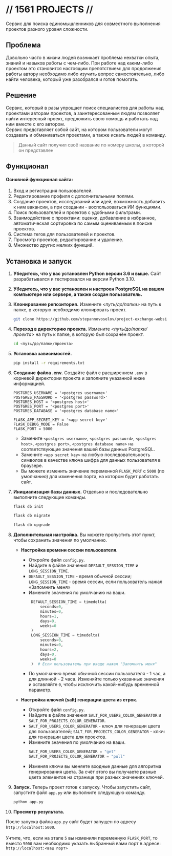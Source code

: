 # // 1561 PROJECTS //
Cервис для поиска единомышленников для совместного выполнения проектов разного уровня сложности.


## Проблема
Довольно часто в жизни людей возникает проблема нехватки опыта, знаний и навыков работы с чем-либо. При работе над каким-либо проектом это становится настоящим препятствием: для продолжения работы автору необходимо либо изучить вопрос самостоятельно, либо найти человека, который уже разобрался и готов помогать.

## Решение
Сервис, который в разы упрощает поиск специалистов для работы над проектами авторам проектов, а заинтересованным людям позволяет найти интересный проект, предложить свою помощь и работать над ним вместе с его автором. 
<br>
Сервис представляет собой сайт, на котором пользователи могут создавать и обмениваться проектами, а также искать людей в команду.

> Данный сайт получил своё название по номеру школы, в которой он представлен

## Функционал
#### Основной функционал сайта:
1. Вход и регистрация пользователей.
2. Редактирование профиля с дополнительными полями.
3. Создание проектов, исследований или идей, возможность добавить к ним вакансии, а при создании - воспользоваться ИИ функциями.
4. Поиск пользователей и проектов с удобными фильтрами.
5. Взаимодействие с проектами: оценки, добавление в избранное, автоматическая сортировка по самым оцениваемым в поиске проектов.
6. Система тегов для пользователей и проектов.
7. Просмотр проектов, редактирование и удаление.
8. Множество других мелких функций.


## Установка и запуск

1. **Убедитесь, что у вас установлен Python версии 3.6 и выше.** Сайт разрабатывался и тестировался на версии Python 3.10.
2. **Убедитесь, что у вас установлен и настроен PostgreSQL на вашем компьютере или сервере, а также создан пользователь.**
3. **Клонирование репозитория.** Измените _<путь/до/папки>_ на путь к папке, в которую необходимо клонировать проект.
    
    ```bash
    git clone https://github.com/stepannovoselov/project-exchange-website.git <путь/до/папки>
    ```
4. **Переход в директорию проекта.** Измените _<путь/до/папки/проекта>_ на путь к папке, в которую был сохранён проект.
    
    ```bash
    cd <путь/до/папки/проекта>
   ```
5. **Установка зависимостей.**
    
    ```bash
    pip install -r requirements.txt
    ```
6. **Создание файла .env.** Создайте файл с расширением ```.env``` в корневой директории проекта и заполните указанной ниже информацией.

    ```
    POSTGRES_USERNAME = '<postgres username>'
    POSTGRES_PASSWORD = '<postgres password>'
    POSTGRES_HOST = '<postgres host>'
    POSTGRES_PORT = '<postgres port>'
    POSTGRES_DATABASE = '<postgres database name>'
    
    FLASK_APP_SECRET_KEY = '<app secret key>'
    FLASK_DEBUG_MODE = False
    FLASK_PORT = 5000
    ```
    
    * Замените `<postgres username>`, `<postgres password>`, `<postgres host>`, `<postgres port>`, `<postgres database name>` на соответствующие значения вашей базы данных PostgreSQL.
    * Замените `<app secret key>` на любую последовательность символов в качестве ключа шифра для данных пользователя в браузере.
    * Вы можете изменить значение переменной `FLASK_PORT` с `5000` (по умолчанию) для изменения порта, на котором будет работать сайт.


7. **Инициализация базы данных.** Отдельно и последовательно выполните следующие команды.
   
   ```bash
   flask db init
   ```
   ```bash
   flask db migrate
   ```
   ```bash
   flask db upgrade
   ```

8. **Дополнительная настройка.** Вы можете пропустить этот пункт, чтобы сохранить значения по умолчанию.
   * **Настройка времени сессии пользователя.**
     * Откройте файл `config.py`.
     * Найдите в файле значения `DEFAULT_SESSION_TIME` и `LONG_SESSION_TIME`.
     * `DEFAULT_SESSION_TIME` - время обычной сессии; `LONG_SESSION_TIME` - время сессии, если пользователь нажал «Запомнить меня»
     * Измените значения по умолчанию на ваши.
        ```python
         DEFAULT_SESSION_TIME = timedelta(
             seconds=0,
             minutes=0,
             hours=1,
             days=0,
             weeks=0
         )
         LONG_SESSION_TIME = timedelta(
             seconds=0,
             minutes=0,
             hours=2,
             days=0,
             weeks=0
         )  # Если пользователь при входе нажал "Запомнить меня"
       ```
     * По умолчанию время обычной сессии пользователя - 1 час, а для длинной - 2 часа. Изменяйте только указанные значения и оставляйте `0`, чтобы исключить какой-нибудь временной параметр.
   
   * **Настройка ключей (salt) генерации цвета из строк.**
     * Откройте файл `config.py`.
     * Найдите в файле значения `SALT_FOR_USERS_COLOR_GENERATOR` и `SALT_FOR_PROJECTS_COLOR_GENERATOR`.
     * `SALT_FOR_USERS_COLOR_GENERATOR` - ключ для генерации цвета для пользователей; `SALT_FOR_PROJECTS_COLOR_GENERATOR` - ключ для генерации цвета для проектов.
     * Измените значения по умолчанию на ваши.
       ```python
       SALT_FOR_USERS_COLOR_GENERATOR = "get"
       SALT_FOR_PROJECTS_COLOR_GENERATOR = "pull"
       ```
     * Изменяя ключи вы меняете входные данные для алгоритма генерирования цвета. За счёт этого вы получаете разные цвета элементов на странице при разных значениях ключей.


9. **Запуск.** Теперь проект готов к запуску. Чтобы запустить сайт, запустите файл `app.py` или выполните следующую команду.

   ```bash
   python app.py
   ```

10. **Просмотр результата.**
   
   После запуска файла `app.py` сайт будет запущен по адресу `http://localhost:5000`.
   <br><br>
   Учтите, что, если на этапе `5` вы изменили переменную `FLASK_PORT`, то вместо `5000` вам необходимо указать выбранный вами порт в адресе: `http://localhost:<ваш порт>`

